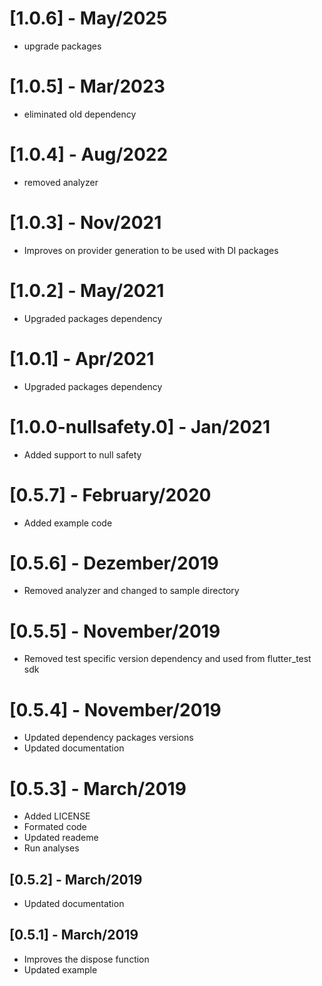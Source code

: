 # [1.0.6] - May/2025

- upgrade packages

# [1.0.5] - Mar/2023

- eliminated old dependency

# [1.0.4] - Aug/2022

- removed analyzer

# [1.0.3] - Nov/2021

- Improves on provider generation to be used with DI packages

# [1.0.2] - May/2021

- Upgraded packages dependency

# [1.0.1] - Apr/2021

- Upgraded packages dependency

# [1.0.0-nullsafety.0] - Jan/2021

- Added support to null safety

# [0.5.7] - February/2020

- Added example code

# [0.5.6] - Dezember/2019

- Removed analyzer and changed to sample directory

# [0.5.5] - November/2019

- Removed test specific version dependency and used from flutter_test sdk

# [0.5.4] - November/2019

- Updated dependency packages versions
- Updated documentation

# [0.5.3] - March/2019

- Added LICENSE
- Formated code
- Updated reademe
- Run analyses

## [0.5.2] - March/2019

- Updated documentation

## [0.5.1] - March/2019

- Improves the dispose function
- Updated example
